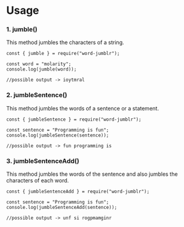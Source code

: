 # Usage

### 1.  jumble()
This method jumbles the characters of a string.

    const { jumble } = require("word-jumblr");

    const word = "molarity";
    console.log(jumble(word));

    //possible output -> ioytmral
    

### 2. jumbleSentence()
This method jumbles the words of a sentence or a statement.

    const { jumbleSentence } = require("word-jumblr");

    const sentence = "Programming is fun";
    console.log(jumbleSentence(sentence));

    //possible output -> fun programming is


### 3. jumbleSentenceAdd()
This method jumbles the words of the sentence and also jumbles the characters of each word.

    const { jumbleSentenceAdd } = require("word-jumblr");

    const sentence = "Programming is fun";
    console.log(jumbleSentenceAdd(sentence));

    //possible output -> unf si rogpmamginr
